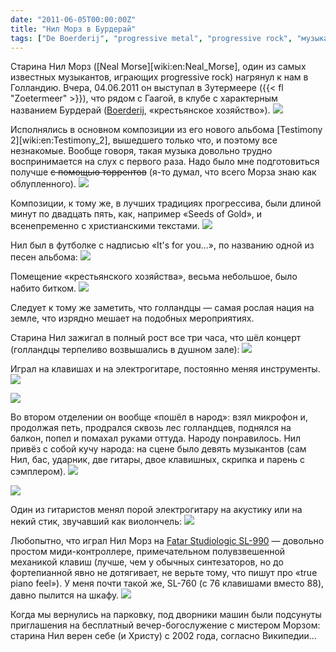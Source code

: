 ```yaml
---
date: "2011-06-05T00:00:00Z"
title: "Нил Морз в Бурдерай"
tags: ["De Boerderij", "progressive metal", "progressive rock", "музыка", "Нидерланды", "Нил Морз"]
---
```


Старина Нил Морз ([Neal Morse][wiki:en:Neal_Morse], один из самых известных музыкантов, играющих progressive rock) нагрянул к нам в Голландию. Вчера, 04.06.2011 он выступал в Зутермеере ({{< fl "Zoetermeer" >}}), что рядом с Гаагой, в клубе с характерным названием Бурдерай ([Boerderij](http://www.cultuurpodiumboerderij.nl/), «крестьянское хозяйство»).
![](img:4.bp.blogspot.com/-ZWJqzKSGU4A/TetVS-AIn1I/AAAAAAAAItc/LyhZ52JDpAA/s1600/dsc03923.picasaweb.jpg:a)

<!--more-->

Исполнялись в основном композиции из его нового альбома [Testimony 2][wiki:en:Testimony_2], вышедшего только что, и поэтому все незнакомые. Вообще говоря, такая музыка довольно трудно воспринимается на слух с первого раза. Надо было мне подготовиться получше ~~с помощью торрентов~~ (я-то думал, что всего Морза знаю как облупленного).
![](img:2.bp.blogspot.com/-wgTHuZaJprM/TetVOsuV9YI/AAAAAAAAItc/SSdH4RO_gPU/s1600/dsc03947.picasaweb.jpg:a)

Композиции, к тому же, в лучших традициях прогрессива, были длиной минут по двадцать пять, как, например «Seeds of Gold», и всенепременно с христианскими текстами.
![](img:4.bp.blogspot.com/-N4U9X-ocSrU/TetVM4xixHI/AAAAAAAAItc/DcWpF82nza4/s1600/dsc03974.picasaweb.jpg:a)

Нил был в футболке с надписью «It's for you…», по названию одной из песен альбома:
![](img:2.bp.blogspot.com/-LO-3Q5q8qQk/TetVGwND8dI/AAAAAAAAItc/gHc_8d2zt88/s1600/dsc03954.picasaweb.jpg:a)

Помещение «крестьянского хозяйства», весьма небольшое, было набито битком.
![](img:3.bp.blogspot.com/-dX_hHzUxTFM/TetVI2lcdNI/AAAAAAAAItc/iRp0qyo8TeE/s1600/dsc03926.picasaweb.jpg:a)

Следует к тому же заметить, что голландцы — самая рослая нация на земле, что изрядно мешает на подобных мероприятиях.

Старина Нил зажигал в полный рост все три часа, что шёл концерт (голландцы терпеливо возвышались в душном зале):
![](img:3.bp.blogspot.com/-FwoN2B5sbzU/TetVNoOa7cI/AAAAAAAAItc/O3zqTX7hrEM/s1600/dsc03962.picasaweb.jpg:a)

Играл на клавишах и на электрогитаре, постоянно меняя инструменты.
![](img:1.bp.blogspot.com/-jJB2f6URQiA/TetVHvJvzEI/AAAAAAAAItc/UiGboQSM2x8/s1600/dsc03968.picasaweb.jpg:a)

![](img:4.bp.blogspot.com/-B_jCi4uu8GQ/TetVR5TKguI/AAAAAAAAItc/gE188AF0WFA/s1600/dsc03966.picasaweb.jpg:a)

Во втором отделении он вообще «пошёл в народ»: взял микрофон и, продолжая петь, продрался сквозь лес голландцев, поднялся на балкон, попел и помахал руками оттуда. Народу понравилось.
Нил привёз с собой кучу народа: на сцене было девять музыкантов (сам Нил, бас, ударник, две гитары, двое клавишных, скрипка и парень с сэмплером).
![](img:2.bp.blogspot.com/-8d3fkY1Y1Ko/TetVLq3KIWI/AAAAAAAAItc/VPJZuGU7a1s/s1600/dsc03957.picasaweb.jpg:a)

![](img:1.bp.blogspot.com/-409cpV2MlC8/TetVJneNavI/AAAAAAAAItc/EMRjRxffrRo/s1600/dsc03946.picasaweb.jpg:a)

Один из гитаристов менял порой электрогитару на акустику или на некий стик, звучавший как виолончель:
![](img:1.bp.blogspot.com/-8sHhAntMprA/TetVQhLipbI/AAAAAAAAItc/srzNrQD7S_U/s1600/dsc03976.picasaweb.jpg:a)

Любопытно, что играл Нил Морз на [Fatar Studiologic SL-990](http://www.fatar.com/studiologic/pages/SL_990PRO.htm) — довольно простом миди-контроллере, примечательном полувзвешенной механикой клавиш (лучше, чем у обычных синтезаторов, но до фортепианной явно не дотягивает, не верьте тому, что пишут про «true piano feel»). У меня почти такой же, SL-760 (с 76 клавишами вместо 88), давно пылится на шкафу.
![](img:3.bp.blogspot.com/-4aPfR5w-bq0/TetVKvk14II/AAAAAAAAItc/s2F1cQ9sBBU/s1600/dsc03951.picasaweb.jpg:a)

Когда мы вернулись на парковку, под дворники машин были подсунуты приглашения на бесплатный вечер-богослужение с мистером Морзом: старина Нил верен себе (и Христу) с 2002 года, согласно Википедии…
